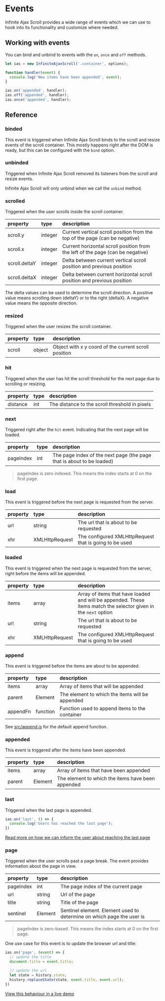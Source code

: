 # Events

Infinite Ajax Scroll provides a wide range of events which we can use to hook into its functionality and customize where needed.

## Working with events

You can bind and unbind to events with the `on`, `once` and `off` methods.

```javascript
let ias = new InfiniteAjaxScroll('.container', options);

function handler(event) {
  console.log('New items have been appended', event);
}

ias.on('appended', handler);
ias.off('appended', handler);
ias.once('appended', handler);
```

## Reference

### binded

This event is triggered when Infinite Ajax Scroll binds to the scroll and resize events of the scroll container. This mostly happens right after the DOM is ready, but this can be configured with the `bind` option.

### unbinded

Triggered when Infinite Ajax Scroll removed its listeners from the scroll and resize events.

Infinite Ajax Scroll will only unbind when we call the `unbind` method.

### scrolled

Triggered when the user scrolls inside the scroll container.

| property | type | description |
| :--- | :--- | :--- |
| scroll.y | integer | Current vertical scroll position from the top of the page (can be negative) |
| scroll.x | integer | Current horizontal scroll position from the left of the page (can be negative) |
| scroll.deltaY | integer | Delta between current vertical scroll position and previous position |
| scroll.deltaX | integer | Delta between current horizontal scroll position and previous position |

The delta values can be used to determine the scroll direction. A positive value means scrolling down (deltaY) or to the right (deltaX). A negative value means the opposite direction.

### resized

Triggered when the user resizes the scroll container.

| property | type | description |
| :--- | :--- | :--- |
| scroll | object | Object with x y coord of the current scroll position |

### hit

Triggered when the user has hit the scroll threshold for the next page due to scrolling or resizing.

| property | type | description |
| :--- | :--- | :--- |
| distance | int | The distance to the scroll threshold in pixels |

### next

Triggered right after the `hit` event. Indicating that the next page will be loaded.

| property | type | description |
| :--- | :--- | :--- |
| pageIndex | int | The page index of the next page (the page that is about to be loaded) |

> pageIndex is zero indexed. This means the index starts at 0 on the first page.

### load

This event is triggered before the next page is requested from the server.

| property | type | description |
| :--- | :--- | :--- |
| url | string | The url that is about to be requested |
| xhr | XMLHttpRequest | The configured XMLHttpRequest that is going to be used |

### loaded

This event is triggered when the next page is requested from the server, right before the items will be appended.

| property | type | description |
| :--- | :--- | :--- |
| items | array | Array of items that have loaded and will be appended. These items match the selector given in the `next` option |
| url | string | The url that is about to be requested |
| xhr | XMLHttpRequest | The configured XMLHttpRequest that is going to be used |

### append

This event is triggered before the items are about to be appended.

| property | type | description |
| :--- | :--- | :--- |
| items | array | Array of items that will be appended |
| parent | Element | The element to which the items will be appended |
| appendFn | function | Function used to append items to the container |

See [src/append.js](../src/append.js) for the default append function.

### appended

This event is triggered after the items have been appended.

| property | type | description |
| :--- | :--- | :--- |
| items | array | Array of items that have been appended |
| parent | Element | The element to which the items have been appended |

### last

Triggered when the last page is appended.

```javascript
ias.on('last', () => {
  console.log('Users has reached the last page');
})
```

[Read more on how we can inform the user about reaching the last page](advanced/last-page-message.md)

### page

Triggered when the user scrolls past a page break. The event provides information about the page in view.

| property | type | description |
| :--- | :--- | :--- |
| pageIndex | int | The page index of the current page |
| url | string | Url of the page |
| title | string | Title of the page |
| sentinel | Element | Sentinel element. Element used to determine on which page the user is |

> pageIndex is zero-based. This means the index starts at 0 on the first page.

One use case for this event is to update the browser url and title:

```javascript
ias.on('page', (event) => {
  // update the title
  document.title = event.title;

  // update the url
  let state = history.state;
  history.replaceState(state, event.title, event.url);
})
```

[View this behaviour in a live demo](https://v3.infiniteajaxscroll.com/examples/articles/)
